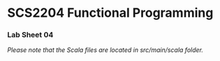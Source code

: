 # SCS2204 Functional Programming
### Lab Sheet 04
_Please note that the Scala files are located in src/main/scala folder._

